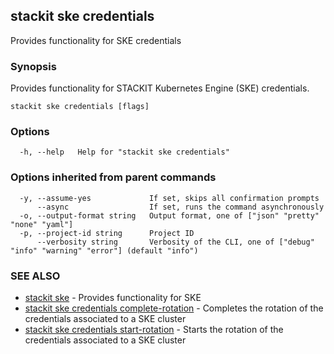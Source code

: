 ## stackit ske credentials

Provides functionality for SKE credentials

### Synopsis

Provides functionality for STACKIT Kubernetes Engine (SKE) credentials.

```
stackit ske credentials [flags]
```

### Options

```
  -h, --help   Help for "stackit ske credentials"
```

### Options inherited from parent commands

```
  -y, --assume-yes             If set, skips all confirmation prompts
      --async                  If set, runs the command asynchronously
  -o, --output-format string   Output format, one of ["json" "pretty" "none" "yaml"]
  -p, --project-id string      Project ID
      --verbosity string       Verbosity of the CLI, one of ["debug" "info" "warning" "error"] (default "info")
```

### SEE ALSO

* [stackit ske](./stackit_ske.md)	 - Provides functionality for SKE
* [stackit ske credentials complete-rotation](./stackit_ske_credentials_complete-rotation.md)	 - Completes the rotation of the credentials associated to a SKE cluster
* [stackit ske credentials start-rotation](./stackit_ske_credentials_start-rotation.md)	 - Starts the rotation of the credentials associated to a SKE cluster


